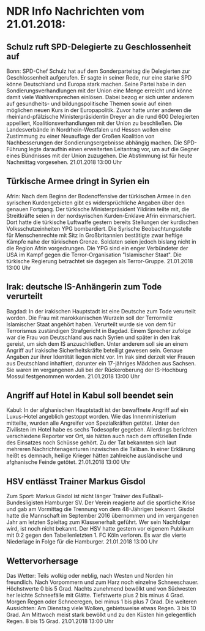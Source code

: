 # NDR Info Nachrichten vom 21.01.2018:


## Schulz ruft SPD-Delegierte zu Geschlossenheit auf
Bonn: SPD-Chef Schulz hat auf dem Sonderparteitag die Delegierten zur Geschlossenheit aufgerufen. Er sagte in seiner Rede, nur eine starke SPD könne Deutschland und Europa stark machen. Seine Partei habe in den Sondierungsverhandlungen mit der Union eine Menge erreicht und könne damit viele Wahlversprechen einlösen. Dabei bezog er sich unter anderem auf gesundheits- und bildungspolitische Themen sowie auf einen möglichen neuen Kurs in der Europapolitik. Zuvor hatte unter anderen die rheinland-pfälzische Ministerpräsidentin Dreyer an die rund 600 Delegierten appelliert, Koalitionsverhandlungen mit der Union zu beschließen. Die Landesverbände in Nordrhein-Westfalen und Hessen wollen eine Zustimmung zu einer Neuauflage der Großen Koalition von Nachbesserungen der Sondierungsergebnisse abhängig machen. Die SPD-Führung legte daraufhin einen erweiterten Leitantrag vor, um auf die Gegner eines Bündnisses mit der Union zuzugehen. Die Abstimmung ist für heute Nachmittag vorgesehen. 21.01.2018 13:00 Uhr 

## Türkische Armee dringt in Syrien ein
Afrin: Nach dem Beginn der Bodenoffensive der türkischen Armee in den syrischen Kurdengebieten gibt es widersprüchliche Angaben über den genauen Fortgang. Der türkische Ministerpräsident Yildirim teilte mit, die Streitkräfte seien in der nordsyrischen Kurden-Enklave Afrin einmarschiert. Dort hatte die türkische Luftwaffe gestern bereits Stellungen der kurdischen Volksschutzeinheiten YPG bombardiert. Die Syrische Beobachtungsstelle für Menschenrechte mit Sitz in Großbritannien bestätigte zwar heftige Kämpfe nahe der türkischen Grenze. Soldaten seien jedoch bislang nicht in die Region Afrin vorgedrungen. Die YPG sind ein enger Verbündeter der USA im Kampf gegen die Terror-Organisation "Islamischer Staat". Die türkische Regierung betrachtet sie dagegen als Terror-Gruppe. 21.01.2018 13:00 Uhr 

## Irak: deutsche IS-Anhängerin zum Tode verurteilt
Bagdad: In der irakischen Hauptstadt ist eine Deutsche zum Tode verurteilt worden. Die Frau mit marokkanischen Wurzeln soll der Terrormiliz Islamischer Staat angehört haben. Verurteilt wurde sie von dem für Terrorismus zuständigen Strafgericht in Bagdad. Einem Sprecher zufolge war die Frau von Deutschland aus nach Syrien und später in den Irak gereist, um sich dem IS anzuschließen. Unter anderem soll sie an einem Angriff auf irakische Sicherheitskräfte beteiligt gewesen sein. Genaue Angaben zur ihrer Identität liegen nicht vor. Im Irak sind derzeit vier Frauen aus Deutschland inhaftiert, darunter ein 17-jähriges Mädchen aus Sachsen. Sie waren im vergangenen Juli bei der Rückeroberung der IS-Hochburg Mossul festgenommen worden. 21.01.2018 13:00 Uhr 

## Angriff auf Hotel in Kabul soll beendet sein
Kabul: In der afghanischen Hauptstadt ist der bewaffnete Angriff auf ein Luxus-Hotel angeblich gestoppt worden. Wie das Innenministerium mitteilte, wurden alle Angreifer von Spezialkräften getötet. Unter den Zivilisten im Hotel habe es sechs Todesopfer gegeben. Allerdings berichten verschiedene Reporter vor Ort, sie hätten auch nach dem offiziellen Ende des Einsatzes noch Schüsse gehört. Zu der Tat bekannten sich laut mehreren Nachrichtenagenturen inzwischen die Taliban. In einer Erklärung heißt es demnach, heilige Krieger hätten zahlreiche ausländische und afghanische Feinde getötet. 21.01.2018 13:00 Uhr 

## HSV entlässt Trainer Markus Gisdol
Zum Sport: Markus Gisdol ist nicht länger Trainer des Fußball-Bundesligisten Hamburger SV. Der Verein reagierte auf die sportliche Krise und gab am Vormittag die Trennung von dem 48-Jährigen bekannt. Gisdol hatte die Mannschaft im September 2016 übernommen und im vergangenen Jahr am letzten Spieltag zum Klassenerhalt geführt. Wer sein Nachfolger wird, ist noch nicht bekannt. Der HSV hatte gestern vor eigenem Publikum mit 0:2 gegen den Tabellenletzten 1. FC Köln verloren. Es war die vierte Niederlage in Folge für die Hamburger. 21.01.2018 13:00 Uhr 

## Wettervorhersage
Das Wetter: Teils wolkig oder neblig, nach Westen und Norden hin freundlich. Nach Vorpommern und zum Harz noch einzelne Schneeschauer. Höchstwerte 0 bis 5 Grad. Nachts zunehmend bewölkt und von Südwesten her leichte Schneefälle mit Glätte. Tiefstwerte plus 2 bis minus 4 Grad. Morgen Regen oder Schneeregen, bei minus 1 bis plus 7 Grad. Die weiteren Aussichten: Am Dienstag viele Wolken, gebietsweise etwas Regen. 3 bis 10 Grad. Am Mittwoch meist stark bewölkt und zu den Küsten hin gelegentlich Regen. 8 bis 15 Grad. 21.01.2018 13:00 Uhr 
